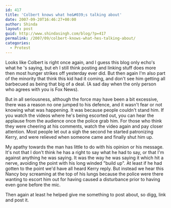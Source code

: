 ```yaml
---
id: 417
title: 'Colbert knows what he&#039;s talking about'
date: 2007-09-20T16:46:27+00:00
author: Shinda
layout: post
guid: http://www.shindasingh.com/blog/?p=417
permalink: /2007/09/colbert-knows-what-hes-talking-about/
categories:
  - Protest
---
```

<p align="center">
</p>

Looks like Colbert is right once again, and I guess this blog only echo's what he 's saying, but eh I still think posting and linking stuff does more then most hunger strikes off yesterday ever did. But then again I'm also part of the minority that think this kid had it coming, and don't see him getting all barbecued as being that big of a deal. (A sad day when the only person who agrees with you is Fox News).

But in all seriousness, although the force may have been a bit excessive, there was a reason no one jumped to his defence, and it wasn't fear or not knowing what was happening. It was because people couldn't stand him. If you watch the videos where he's being escorted out, you can hear the applause from the audience once the police grab him. For those who think they were cheering at his comments, watch the video again and pay closer attention. Most people let out a sigh the second he started patronizing Kerry, and were relieved when someone came and finally shut him up.

My apathy towards the man has little to do with his opinion or his message. It's not that I don't think he has a right to say what he had to say, or that I'm against anything he was saying. It was the way he was saying it which hit a nerve, avoiding the point with his long winded "build up". At least if he had gotten to the point we'd have all heard Kerry reply. But instead we hear this Nancy boy screaming at the top of his lungs because the police were there wanting to escort him out for having caused a disturbance prior to having even gone before the mic.

Then again at least he helped give me something to post about, so digg, link and post it.